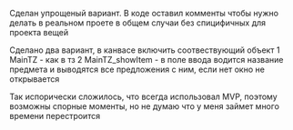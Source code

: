 Сделан упрощеный вариант. В коде оставил комменты чтобы нужно делать в реальном проете в общем случаи без спицифичных для проекта вещей

Сделано два вариант, в канвасе включить соотвествующий объект
 1 MainTZ - как в тз
 2 MainTZ_showItem - в поле ввода водится название предмета и выводятся все предложения с ним, если нет окно не открывается

 Так испорически сложилось, что всегда использовал MVP, поэтому возможны спорные моменты, но не думаю что у меня займет много времени перестроится